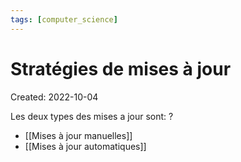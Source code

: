 ```yaml
---
tags: [computer_science] 
---
```

# Stratégies de mises à jour
Created: 2022-10-04

Les deux types des mises a jour sont:
?
- [[Mises à jour manuelles]]
- [[Mises à jour automatiques]]
<!--SR:!2022-10-08,4,270-->